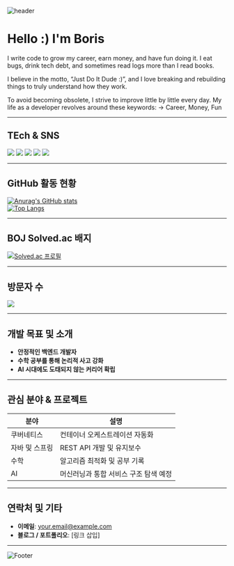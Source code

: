 <!-- 헤더: 캡슐 렌더 (capsule‑render) – 제목 및 스타일 지정 -->
![header](https://capsule-render.vercel.app/api?type=waving&color=auto&height=150&width=100%&section=header&text=Boris%20%7C%20Backend%20Engineer&fontSize=60)

# Hello :) I'm Boris

I write code to grow my career, earn money, and have fun doing it.
I eat bugs, drink tech debt, and sometimes read logs more than I read books.

I believe in the motto, “Just Do It Dude :)”,
and I love breaking and rebuilding things to truly understand how they work.

To avoid becoming obsolete, I strive to improve little by little every day.
My life as a developer revolves around these keywords:
→ Career, Money, Fun


---

##  TEch & SNS
<!-- Badge 활용 – Shields.io -->
<!-- 아이콘은 shields.io 또는 simple icons 기준으로 표시 --> 
<p align="left"> 
  <img src="https://img.shields.io/badge/Java-007396?style=flat&logo=java&logoColor=white"/> 
  <img src="https://img.shields.io/badge/Spring-6DB33F?style=flat&logo=spring&logoColor=white"/> 
  <img src="https://img.shields.io/badge/Kubernetes-326CE5?style=flat&logo=kubernetes&logoColor=white"/> 
  <img src="https://img.shields.io/badge/Docker-2496ED?style=flat&logo=docker&logoColor=white"/> 
  <img src="https://img.shields.io/badge/Linux-FCC624?style=flat&logo=linux&logoColor=black"/> 
</p>

---

##  GitHub 활동 현황
[![Anurag's GitHub stats](https://github-readme-stats.vercel.app/api?username=your-github-username)](https://github.com/your-github-username)  
[![Top Langs](https://github-readme-stats.vercel.app/api/top-langs/?username=your-github-username)](https://github.com/your-github-username)

---

##  BOJ Solved.ac 배지
[![Solved.ac 프로필](http://mazassumnida.wtf/api/v2/generate_badge?boj=백준아이디)](https://solved.ac/백준아이디)

---

##  방문자 수
<a href="https://github.com/your-github-username"><img src="https://hits.seeyoufarm.com/api/count/incr/badge.svg?url=https%3A%2F%2Fgithub.com%2Fyour-github-username&count_bg=%23000000&title_bg=%23000000&icon=github.svg&icon_color=%23E7E7E7&title=GitHub&edge_flat=false)"/></a>

---

##  개발 목표 및 소개

- **안정적인 백엔드 개발자**
- **수학 공부를 통해 논리적 사고 강화**
- **AI 시대에도 도태되지 않는 커리어 확립**

---

##  관심 분야 & 프로젝트

| 분야 | 설명 |
|------|------|
| 쿠버네티스 | 컨테이너 오케스트레이션 자동화 |
| 자바 및 스프링 | REST API 개발 및 유지보수 |
| 수학 | 알고리즘 최적화 및 공부 기록 |
| AI | 머신러닝과 통합 서비스 구조 탐색 예정 |

---

##  연락처 및 기타
- **이메일**: your.email@example.com  
- **블로그 / 포트폴리오**: [링크 삽입]

---

![Footer](https://capsule-render.vercel.app/api?type=waving&color=auto&height=80&section=footer)
